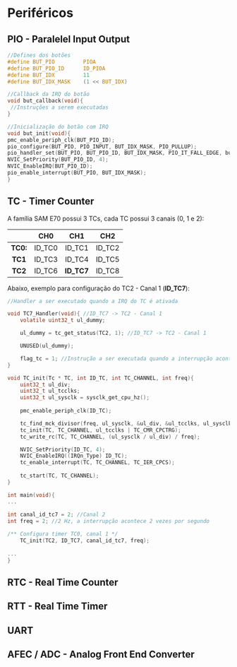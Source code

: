 # Periféricos



## PIO - Paralelel Input Output

```c
//Defines dos botões
#define BUT_PIO 		PIOA
#define BUT_PIO_ID		ID_PIOA
#define BUT_IDX 		11
#define BUT_IDX_MASK	(1 << BUT_IDX)
```

```c
//Callback da IRQ do botão
void but_callback(void){
 //Instruções a serem executadas
}
```

```C
//Inicialização do botão com IRQ
void but_init(void){
pmc_enable_periph_clk(BUT_PIO_ID);
pio_configure(BUT_PIO, PIO_INPUT, BUT_IDX_MASK, PIO_PULLUP);
pio_handler_set(BUT_PIO, BUT_PIO_ID, BUT_IDX_MASK, PIO_IT_FALL_EDGE, but_callback);
NVIC_SetPriority(BUT_PIO_ID, 4);
NVIC_EnableIRQ(BUT_PIO_ID);
pio_enable_interrupt(BUT_PIO, BUT_IDX_MASK);
}
```



## TC - Timer Counter

A família SAM E70 possui 3 TCs, cada TC possui 3 canais (0, 1 e 2):

|          | **CH0** |  **CH1**   | **CH2** |
| :------: | :-----: | :--------: | :-----: |
| **TC0:** | ID_TC0  |   ID_TC1   | ID_TC2  |
| **TC1**  | ID_TC3  |   ID_TC4   | ID_TC5  |
| **TC2**  | ID_TC6  | **ID_TC7** | ID_TC8  |



Abaixo, exemplo para configuração do TC2 - Canal 1 (**ID_TC7**):

```C
//Handler a ser executado quando a IRQ do TC é ativada

void TC7_Handler(void){ //ID_TC7 -> TC2 - Canal 1
	volatile uint32_t ul_dummy;

	ul_dummy = tc_get_status(TC2, 1); //ID_TC7 -> TC2 - Canal 1

	UNUSED(ul_dummy);

	flag_tc = 1; //Instrução a ser executada quando a interrupção acontecer
}
```

```c
void TC_init(Tc * TC, int ID_TC, int TC_CHANNEL, int freq){
	uint32_t ul_div;
	uint32_t ul_tcclks;
	uint32_t ul_sysclk = sysclk_get_cpu_hz();
	
	pmc_enable_periph_clk(ID_TC);

	tc_find_mck_divisor(freq, ul_sysclk, &ul_div, &ul_tcclks, ul_sysclk);
	tc_init(TC, TC_CHANNEL, ul_tcclks | TC_CMR_CPCTRG);
	tc_write_rc(TC, TC_CHANNEL, (ul_sysclk / ul_div) / freq);

    NVIC_SetPriority(ID_TC, 4);
	NVIC_EnableIRQ((IRQn_Type) ID_TC);
	tc_enable_interrupt(TC, TC_CHANNEL, TC_IER_CPCS);
	
	tc_start(TC, TC_CHANNEL);
}
```

```C
int main(void){
...
    
int canal_id_tc7 = 2; //Canal 2
int freq = 2; //2 Hz, a interrupção acontece 2 vezes por segundo

/** Configura timer TC0, canal 1 */
	TC_init(TC2, ID_TC7, canal_id_tc7, freq);
    
...
}
```





## RTC - Real Time Counter



## RTT - Real Time Timer

## UART 

## AFEC / ADC - Analog Front End Converter 

